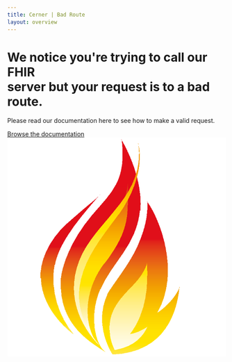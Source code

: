 ```yaml
---
title: Cerner | Bad Route
layout: overview
---
```


<div class="wrapper feature">
  <h1>
    We notice you're trying to call our FHIR<br/>
    server but your request is to a bad route.
  </h1>
  <p class="intro">Please read our documentation here to see how to make a valid request.</p>
  <a href="/dstu1/" class="button">Browse the documentation</a>
  <img src="/images/fhir.png" class="fhirlogo" alt="FHIR" />
</div>
